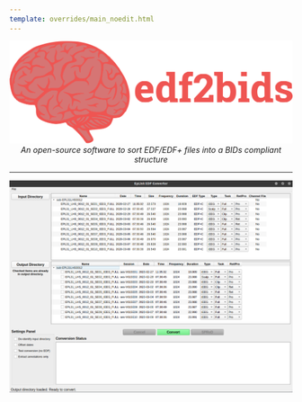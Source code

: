 ```yaml
---
template: overrides/main_noedit.html
---
```


<center><img src="./img/edf2bids_full_icon.svg" alt="drawing"/></center>

<center><em>An open-source software to sort EDF/EDF+ files into a BIDs compliant structure</em></center>

---

<center><img src="./img/main_gui.png" alt="drawing"/></center>

<br><br>
